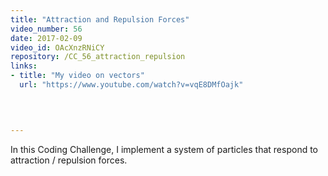 ```yaml
---
title: "Attraction and Repulsion Forces"
video_number: 56
date: 2017-02-09
video_id: OAcXnzRNiCY
repository: /CC_56_attraction_repulsion
links:
- title: "My video on vectors"  
  url: "https://www.youtube.com/watch?v=vqE8DMfOajk"
  


  
---
```


In this Coding Challenge, I implement a system of particles that respond to attraction / repulsion forces.

